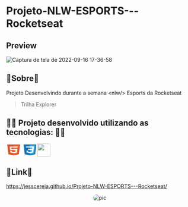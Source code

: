 # Projeto-NLW-ESPORTS---Rocketseat

## Preview
![Captura de tela de 2022-09-16 17-36-58](https://user-images.githubusercontent.com/84471000/190728732-babd488c-69ab-4a62-b654-6d6199bc0ae5.png)

## :pushpin:Sobre:pushpin:
Projeto  Desenvolvindo durante a semana &lt;nlw/> Esports da Rocketseat
>Trilha Explorer

## :woman_technologist: Projeto desenvolvido utilizando as tecnologias: :woman_technologist:
<img align="center" alt="HTML" height="30" width="40" src="https://raw.githubusercontent.com/devicons/devicon/master/icons/html5/html5-original.svg"> <img align="center" alt="CSS" height="30" width="40" src="https://raw.githubusercontent.com/devicons/devicon/master/icons/css3/css3-original.svg"><img align="center" height="35" width="35" src="https://img.icons8.com/color/48/000000/git.png"/>
  
## :paperclip:Link:paperclip:

https://jesscereja.github.io/Projeto-NLW-ESPORTS---Rocketseat/


<p align="center">
<img alt="pic" height="250" style="border-radius:50px;" src="https://cdn.discordapp.com/attachments/937094868164050955/937095462836637707/9.png">
</p>
